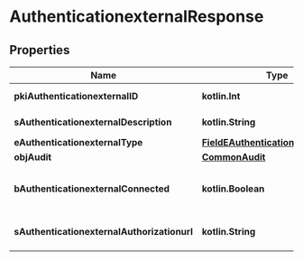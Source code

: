 
# AuthenticationexternalResponse

## Properties
| Name | Type | Description | Notes |
| ------------ | ------------- | ------------- | ------------- |
| **pkiAuthenticationexternalID** | **kotlin.Int** | The unique ID of the Authenticationexternal |  |
| **sAuthenticationexternalDescription** | **kotlin.String** | The description of the Authenticationexternal |  |
| **eAuthenticationexternalType** | [**FieldEAuthenticationexternalType**](FieldEAuthenticationexternalType.md) |  |  |
| **objAudit** | [**CommonAudit**](CommonAudit.md) |  |  |
| **bAuthenticationexternalConnected** | **kotlin.Boolean** | Whether the Authenticationexternal has been connected or not |  [optional] |
| **sAuthenticationexternalAuthorizationurl** | **kotlin.String** | The url to authorize the Authenticationexternal |  [optional] |



